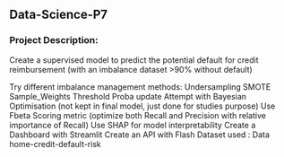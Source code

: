 ## Data-Science-P7

### Project Description:

Create a supervised model to predict the potential default for credit reimbursement (with an imbalance dataset >90% without default)

Try different imbalance management methods:
Undersampling
SMOTE
Sample_Weights
Threshold Proba update
Attempt with Bayesian Optimisation (not kept in final model, just done for studies purpose)
Use Fbeta Scoring metric (optimize both Recall and Precision with relative importance of Recall)
Use SHAP for model interpretability
Create a Dashboard with Streamlit
Create an API with Flash
Dataset used : Data home-credit-default-risk
